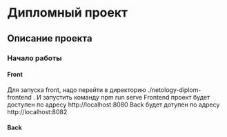 # Дипломный проект

## Описание проекта

### Начало работы
#### Front
Для запуска front, надо перейти в директорию ./netology-diplom-frontend .
И запустить команду npm run serve 
Frontend проект будет доступен по адресу http://localhost:8080 
Back будет дотупен по адресу http://localhost:8082

#### Back 


